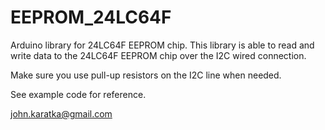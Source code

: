# EEPROM_24LC64F

Arduino library for 24LC64F EEPROM chip. This library is able to read and write data to the 24LC64F EEPROM chip
over the I2C wired connection.

Make sure you use pull-up resistors on the I2C line when needed.

See example code for reference.

john.karatka@gmail.com
